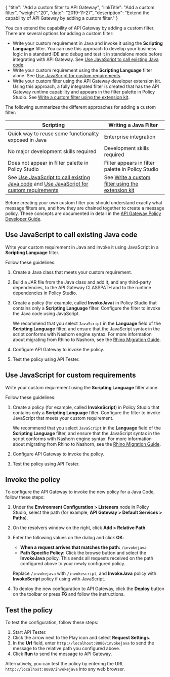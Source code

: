 {
"title": "Add a custom filter to API Gateway",
"linkTitle": "Add a custom filter",
"weight":"20",
"date": "2019-11-27",
"description": "Extend the capability of API Gateway by adding a custom filter."
}

You can extend the capability of API Gateway by adding a custom filter. There are several options for adding a custom filter:

* Write your custom requirement in Java and invoke it using the **Scripting Language** filter. You can use this approach to develop your business logic in a standard IDE and debug and test it in standalone mode before integrating with API Gateway. See [Use JavaScript to call existing Java code](#use-javascript-to-call-existing-java-code).
* Write your custom requirement using the **Scripting Language** filter alone. See [Use JavaScript for custom requirements](#use-javascript-for-custom-requirements).
* Write your custom filter using the API Gateway developer extension kit. Using this approach, a fully integrated filter is created that has the API Gateway runtime capability and appears in the filter palette in Policy Studio. See [Write a custom filter using the extension kit](/docs/apigtw_ref/custom_filter_extension_kit/).

The following summarizes the different approaches for adding a custom filter:

| Scripting                                                                                          | Writing a Java Filter  |
|----------------------------------------------------------------------------------------------------|------------------------|
| Quick way to reuse some functionality exposed in Java                                              | Enterprise integration   |
| No major development skills required                                                               | Development skills required   |
| Does not appear in filter palette in Policy Studio                                                 | Filter appears in filter palette in Policy Studio   |
| See [Use JavaScript to call existing Java code](#use-javascript-to-call-existing-java-code)  and [Use JavaScript for custom requirements](#use-javascript-for-custom-requirements)      | See [Write a custom filter using the extension kit](/docs/apigtw_ref/custom_filter_extension_kit/) |

Before creating your own custom filter you should understand exactly what message filters are, and how they are chained together to create a message policy. These concepts are documented in detail in the [API Gateway Policy Developer Guide](/docs/apigw_poldev/).

## Use JavaScript to call existing Java code

Write your custom requirement in Java and invoke it using JavaScript in a **Scripting Language** filter.

Follow these guidelines:

1. Create a Java class that meets your custom requirement.
2. Build a JAR file from the Java class and add it, and any third-party dependencies, to the API Gateway CLASSPATH and to the runtime dependencies in Policy Studio.
3. Create a policy (for example, called **InvokeJava**) in Policy Studio that contains only a **Scripting Language** filter. Configure the filter to invoke the Java code using JavaScript.

    We recommend that you select `JavaScript` in the **Language** field of the **Scripting Language** filter, and ensure that the JavaScript syntax in the script conforms with Nashorn engine syntax. For more information about migrating from Rhino to Nashorn, see the [Rhino Migration Guide](https://wiki.openjdk.java.net/display/Nashorn/Rhino+Migration+Guide).

4. Configure API Gateway to invoke the policy.
5. Test the policy using API Tester.

## Use JavaScript for custom requirements

Write your custom requirement using the **Scripting Language** filter alone.

Follow these guidelines:

1. Create a policy (for example, called **InvokeScript**) in Policy Studio that contains only a **Scripting Language** filter. Configure the filter to invoke JavaScript that meets your custom requirement.

    We recommend that you select `JavaScript` in the **Language** field of the **Scripting Language** filter, and ensure that the JavaScript syntax in the script conforms with Nashorn engine syntax. For more information about migrating from Rhino to Nashorn, see the [Rhino Migration Guide](https://wiki.openjdk.java.net/display/Nashorn/Rhino+Migration+Guide).

2. Configure API Gateway to invoke the policy.
3. Test the policy using API Tester.

## Invoke the policy

To configure the API Gateway to invoke the new policy for a Java Code, follow these steps:

1. Under the **Environment Configuration > Listeners** node in Policy Studio, select the path (for example, **API Gateway > Default Services > Paths**).
2. On the resolvers window on the right, click **Add > Relative Path**.
3. Enter the following values on the dialog and click **OK**:
    * **When a request arrives that matches the path:** `/invokejava`
    * **Path Specific Policy:** Click the browse button and select the **InvokeJava** policy. This sends all requests received on the path configured above to your newly configured policy.

    Replace `/invokejava` with `/invokescript`, and  **InvokeJava** policy with **InvokeScript** policy if using with JavaScript.
4. To deploy the new configuration to API Gateway, click the **Deploy** button on the toolbar or press **F6** and follow the instructions.

## Test the policy

To test the configuration, follow these steps:

1. Start API Tester.
2. Click the arrow next to the Play icon and select **Request Settings**.
3. In the **Url** field, enter `http://localhost:8080/invokejava` to send the message to the relative path you configured above.
4. Click **Run** to send the message to API Gateway.

Alternatively, you can test the policy by entering the URL `http://localhost:8080/invokejava` into any web browser.
